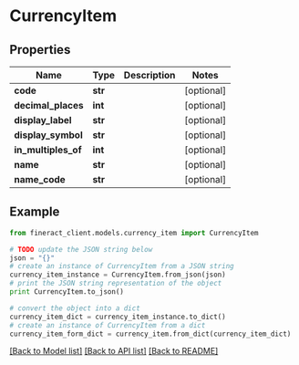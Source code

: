 # CurrencyItem


## Properties

Name | Type | Description | Notes
------------ | ------------- | ------------- | -------------
**code** | **str** |  | [optional] 
**decimal_places** | **int** |  | [optional] 
**display_label** | **str** |  | [optional] 
**display_symbol** | **str** |  | [optional] 
**in_multiples_of** | **int** |  | [optional] 
**name** | **str** |  | [optional] 
**name_code** | **str** |  | [optional] 

## Example

```python
from fineract_client.models.currency_item import CurrencyItem

# TODO update the JSON string below
json = "{}"
# create an instance of CurrencyItem from a JSON string
currency_item_instance = CurrencyItem.from_json(json)
# print the JSON string representation of the object
print CurrencyItem.to_json()

# convert the object into a dict
currency_item_dict = currency_item_instance.to_dict()
# create an instance of CurrencyItem from a dict
currency_item_form_dict = currency_item.from_dict(currency_item_dict)
```
[[Back to Model list]](../README.md#documentation-for-models) [[Back to API list]](../README.md#documentation-for-api-endpoints) [[Back to README]](../README.md)


